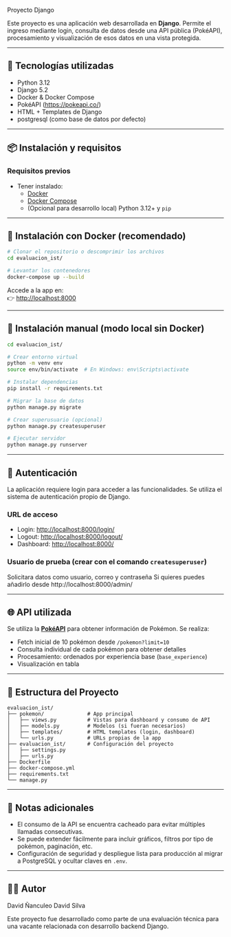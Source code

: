 
Proyecto Django

Este proyecto es una aplicación web desarrollada en **Django**. Permite el ingreso mediante login, consulta de datos desde una API pública (PokéAPI), procesamiento y visualización de esos datos en una vista protegida.

---

## 🚀 Tecnologías utilizadas

- Python 3.12
- Django 5.2
- Docker & Docker Compose
- PokéAPI (https://pokeapi.co/)
- HTML + Templates de Django
- postgresql (como base de datos por defecto)

---

## 📦 Instalación y requisitos

### Requisitos previos

- Tener instalado:
  - [Docker](https://www.docker.com/)
  - [Docker Compose](https://docs.docker.com/compose/)
  - (Opcional para desarrollo local) Python 3.12+ y `pip`

---

## 🧪 Instalación con Docker (recomendado)

```bash
# Clonar el repositorio o descomprimir los archivos
cd evaluacion_ist/

# Levantar los contenedores
docker-compose up --build
```

Accede a la app en:  
👉 [http://localhost:8000](http://localhost:8000)

---

## 🧰 Instalación manual (modo local sin Docker)

```bash
cd evaluacion_ist/

# Crear entorno virtual
python -m venv env
source env/bin/activate  # En Windows: env\Scripts\activate

# Instalar dependencias
pip install -r requirements.txt

# Migrar la base de datos
python manage.py migrate

# Crear superusuario (opcional)
python manage.py createsuperuser

# Ejecutar servidor
python manage.py runserver
```

---

## 🔐 Autenticación

La aplicación requiere login para acceder a las funcionalidades. Se utiliza el sistema de autenticación propio de Django.

### URL de acceso
- Login: [http://localhost:8000/login/](http://localhost:8000/login/)
- Logout: [http://localhost:8000/logout/](http://localhost:8000/logout/)
- Dashboard: [http://localhost:8000/](http://localhost:8000/)

### Usuario de prueba (crear con el comando `createsuperuser`)
Solicitara datos como usuario, correo y contraseña
Si quieres puedes añadirlo desde http://localhost:8000/admin/

---

## 🌐 API utilizada

Se utiliza la **[PokéAPI](https://pokeapi.co/)** para obtener información de Pokémon. Se realiza:

- Fetch inicial de 10 pokémon desde `/pokemon?limit=10`
- Consulta individual de cada pokémon para obtener detalles
- Procesamiento: ordenados por experiencia base (`base_experience`)
- Visualización en tabla

---

## 🧭 Estructura del Proyecto

```
evaluacion_ist/
├── pokemon/              # App principal
│   ├── views.py          # Vistas para dashboard y consumo de API
│   ├── models.py         # Modelos (si fueran necesarios)
│   ├── templates/        # HTML templates (login, dashboard)
│   └── urls.py           # URLs propias de la app
├── evaluacion_ist/       # Configuración del proyecto
│   ├── settings.py
│   ├── urls.py
├── Dockerfile
├── docker-compose.yml
├── requirements.txt
└── manage.py
```

---

## 📄 Notas adicionales

- El consumo de la API se encuentra cacheado para evitar múltiples llamadas consecutivas.
- Se puede extender fácilmente para incluir gráficos, filtros por tipo de pokémon, paginación, etc.
- Configuración de seguridad y despliegue lista para producción al migrar a PostgreSQL y ocultar claves en `.env`.

---


## 🧑‍💻 Autor

David Ñanculeo
David Silva

Este proyecto fue desarrollado como parte de una evaluación técnica para una vacante relacionada con desarrollo backend Django.
